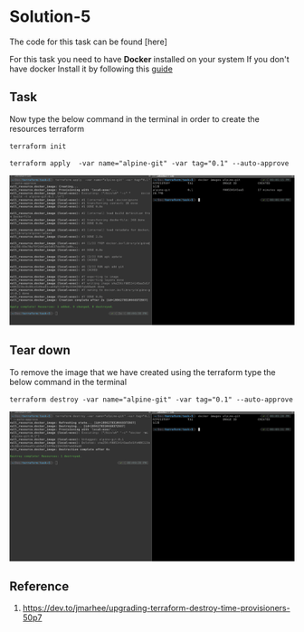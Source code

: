 # Solution-5

The code for this task can be found [here]

For this task you need to have **Docker**  installed on your system If you don't have docker Install it by following this [guide](https://docs.docker.com/engine/install/)


## Task

Now type the below command in the terminal in order to create the resources terraform

```
terraform init
```

```
terraform apply  -var name="alpine-git" -var tag="0.1" --auto-approve
```


![create](2021-05-27-20-08-57.png)
## Tear down

To remove the image that we have created using the terraform type the below command in the terminal

```
terraform destroy -var name="alpine-git" -var tag="0.1" --auto-approve
```

![Delete](2021-05-27-20-09-46.png)

## Reference 

1. https://dev.to/jmarhee/upgrading-terraform-destroy-time-provisioners-50p7
